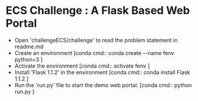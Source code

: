 # ECS Challenge : A Flask Based Web Portal
- Open 'challengeECS/challenge' to read the problem statement in readme.md
- Create an environment [conda cmd:: conda create --name fenv python=3 ]
- Activate the environment [conda cmd:: activate fenv ]
- Install 'Flask 1.1.2' in the environment [conda cmd:: conda install Flask 1.1.2 ]
-  Run the 'run.py' file to start the demo web portal. [conda cmd:: python run.py ]
